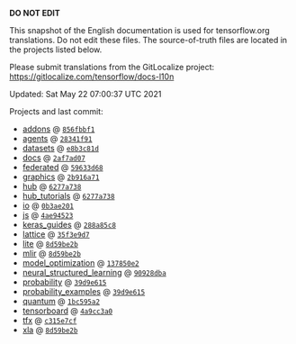 __DO NOT EDIT__

This snapshot of the English documentation is used for tensorflow.org
translations. Do not edit these files. The source-of-truth files are located in
the projects listed below.

Please submit translations from the GitLocalize project: https://gitlocalize.com/tensorflow/docs-l10n

Updated: Sat May 22 07:00:37 UTC 2021

Projects and last commit:

- [addons](https://github.com/tensorflow/addons/tree/master/docs) @ <a href='https://github.com/tensorflow/addons/commit/856fbbf1800e77e618a8075814ad70d23e802bb2'><code>856fbbf1</code></a>
- [agents](https://github.com/tensorflow/agents/tree/master/docs) @ <a href='https://github.com/tensorflow/agents/commit/28341f912a74993f06019d2e219b0ae83a751a56'><code>28341f91</code></a>
- [datasets](https://github.com/tensorflow/datasets/tree/master/docs) @ <a href='https://github.com/tensorflow/datasets/commit/e8b3c81d5496a22564313c7af1812ef486aec206'><code>e8b3c81d</code></a>
- [docs](https://github.com/tensorflow/docs/tree/master/site/en) @ <a href='https://github.com/tensorflow/docs/commit/2af7ad07ad4d26f3bae069e055bb02187204576f'><code>2af7ad07</code></a>
- [federated](https://github.com/tensorflow/federated/tree/master/docs) @ <a href='https://github.com/tensorflow/federated/commit/59633d68e04f46c4881a05af5cda75bddc532afb'><code>59633d68</code></a>
- [graphics](https://github.com/tensorflow/graphics/tree/master/tensorflow_graphics/g3doc) @ <a href='https://github.com/tensorflow/graphics/commit/2b916a71bf4fbc6472fe99036a428c4365681e64'><code>2b916a71</code></a>
- [hub](https://github.com/tensorflow/hub/tree/master/docs) @ <a href='https://github.com/tensorflow/hub/commit/6277a73809398a1b6bb82a6afa2b8cf6170cb7de'><code>6277a738</code></a>
- [hub_tutorials](https://github.com/tensorflow/hub/tree/master/examples/colab) @ <a href='https://github.com/tensorflow/hub/commit/6277a73809398a1b6bb82a6afa2b8cf6170cb7de'><code>6277a738</code></a>
- [io](https://github.com/tensorflow/io/tree/master/docs) @ <a href='https://github.com/tensorflow/io/commit/0b3ae2015122c4e75b68f4290e325df75744c092'><code>0b3ae201</code></a>
- [js](https://github.com/tensorflow/tfjs-website/tree/master/docs) @ <a href='https://github.com/tensorflow/tfjs-website/commit/4ae945230a7423f2ff6ecea37af63259dad2fa0d'><code>4ae94523</code></a>
- [keras_guides](https://github.com/tensorflow/docs/tree/snapshot-keras/site/en/guide/keras) @ <a href='https://github.com/tensorflow/docs/commit/288a85c8c652050d802d4737ebf21d19254b6672'><code>288a85c8</code></a>
- [lattice](https://github.com/tensorflow/lattice/tree/master/docs) @ <a href='https://github.com/tensorflow/lattice/commit/35f3e9d7da7f90a700d7a903e1818e82965f245c'><code>35f3e9d7</code></a>
- [lite](https://github.com/tensorflow/tensorflow/tree/master/tensorflow/lite/g3doc) @ <a href='https://github.com/tensorflow/tensorflow/commit/8d59be2bded4505124c1a656125472b1aa6bea0f'><code>8d59be2b</code></a>
- [mlir](https://github.com/tensorflow/tensorflow/tree/master/tensorflow/compiler/mlir/g3doc) @ <a href='https://github.com/tensorflow/tensorflow/commit/8d59be2bded4505124c1a656125472b1aa6bea0f'><code>8d59be2b</code></a>
- [model_optimization](https://github.com/tensorflow/model-optimization/tree/master/tensorflow_model_optimization/g3doc) @ <a href='https://github.com/tensorflow/model-optimization/commit/137850e2bfb4cebcd2674ae3114c2d1833a31660'><code>137850e2</code></a>
- [neural_structured_learning](https://github.com/tensorflow/neural-structured-learning/tree/master/g3doc) @ <a href='https://github.com/tensorflow/neural-structured-learning/commit/90928dba3ae6ff07a42c7b052f7416f43911f09b'><code>90928dba</code></a>
- [probability](https://github.com/tensorflow/probability/tree/master/tensorflow_probability/g3doc) @ <a href='https://github.com/tensorflow/probability/commit/39d9e615dceb9373ea215035db5111e022088bd5'><code>39d9e615</code></a>
- [probability_examples](https://github.com/tensorflow/probability/tree/master/tensorflow_probability/examples/jupyter_notebooks) @ <a href='https://github.com/tensorflow/probability/commit/39d9e615dceb9373ea215035db5111e022088bd5'><code>39d9e615</code></a>
- [quantum](https://github.com/tensorflow/quantum/tree/master/docs) @ <a href='https://github.com/tensorflow/quantum/commit/1bc595a2c552dd0410536f82030b088b3490a0ce'><code>1bc595a2</code></a>
- [tensorboard](https://github.com/tensorflow/tensorboard/tree/master/docs) @ <a href='https://github.com/tensorflow/tensorboard/commit/4a9cc3a0f12a10a608e4b4891cc719eded491097'><code>4a9cc3a0</code></a>
- [tfx](https://github.com/tensorflow/tfx/tree/master/docs) @ <a href='https://github.com/tensorflow/tfx/commit/c315e7cf75822088e974e15b43c96fab86746733'><code>c315e7cf</code></a>
- [xla](https://github.com/tensorflow/tensorflow/tree/master/tensorflow/compiler/xla/g3doc) @ <a href='https://github.com/tensorflow/tensorflow/commit/8d59be2bded4505124c1a656125472b1aa6bea0f'><code>8d59be2b</code></a>

